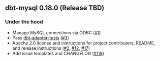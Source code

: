 ## dbt-mysql 0.18.0 (Release TBD)

### Under the hood
- Manage MySQL connections via ODBC ([#1](https://github.com/fishtown-analytics/dbt-mysql/pull/1))
- Pass [dbt-adapter-tests](https://github.com/fishtown-analytics/dbt-adapter-tests) ([#3](https://github.com/fishtown-analytics/dbt-mysql/pull/3))
- Apache 2.0 license and instructions for project contributors, README, and release instructions ([#2](https://github.com/fishtown-analytics/dbt-mysql/pull/2), [#12](https://github.com/fishtown-analytics/dbt-mysql/pull/12), [#17](https://github.com/fishtown-analytics/dbt-mysql/pull/17))
- Add issue templates and CHANGELOG ([#118](https://github.com/fishtown-analytics/dbt-mysql/pull/118))
